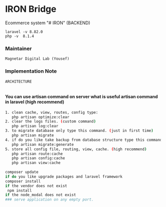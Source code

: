 
# IRON Bridge

Ecommerce system
"# IRON" (BACKEND)
``` 
laravel -v 8.82.0
php -v  8.1.4
 ```
### Maintainer
```
Magnetar Digital Lab (Yousef)
```

### Implementation Note
```
ARCHITECTURE
 
```
#### You can use artisan command on server what is useful artisan command in laravel (high recommend)
``` bash
1. clean cache, view, routes, config type:
   php artisan optimize:clear
2. clear the logs files. (custom command)
   php artisan log:clear
3. to migrate database only type this command. (just in first time)
   php artisan migrate
4. if do you like take backup from database structure type this command.
   php artisan migrate:generate
5. store all config file, routing, view, cache. (high recommend)
   php artisan route:cache
   php artisan config:cache
   php artisan view:cache
   
composer update
if do you like upgrade packages and laravel framework  
composer install
if the vendor does not exist
 npm install
if the node_modal does not exist
### serve application on any empty port.
```
